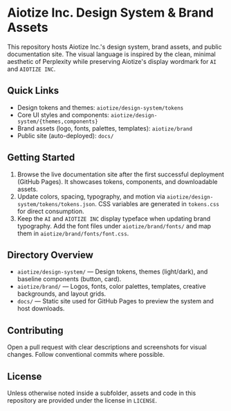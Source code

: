 # Aiotize Inc. Design System & Brand Assets

This repository hosts Aiotize Inc.'s design system, brand assets, and public documentation site. The visual language is inspired by the clean, minimal aesthetic of Perplexity while preserving Aiotize's display wordmark for `AI` and `AIOTIZE INC`.

## Quick Links

- Design tokens and themes: `aiotize/design-system/tokens`
- Core UI styles and components: `aiotize/design-system/{themes,components}`
- Brand assets (logo, fonts, palettes, templates): `aiotize/brand`
- Public site (auto-deployed): `docs/`

## Getting Started

1. Browse the live documentation site after the first successful deployment (GitHub Pages). It showcases tokens, components, and downloadable assets.
2. Update colors, spacing, typography, and motion via `aiotize/design-system/tokens/tokens.json`. CSS variables are generated in `tokens.css` for direct consumption.
3. Keep the `AI` and `AIOTIZE INC` display typeface when updating brand typography. Add the font files under `aiotize/brand/fonts/` and map them in `aiotize/brand/fonts/font.css`.

## Directory Overview

- `aiotize/design-system/` — Design tokens, themes (light/dark), and baseline components (button, card).
- `aiotize/brand/` — Logos, fonts, color palettes, templates, creative backgrounds, and layout grids.
- `docs/` — Static site used for GitHub Pages to preview the system and host downloads.

## Contributing

Open a pull request with clear descriptions and screenshots for visual changes. Follow conventional commits where possible.

## License

Unless otherwise noted inside a subfolder, assets and code in this repository are provided under the license in `LICENSE`.
